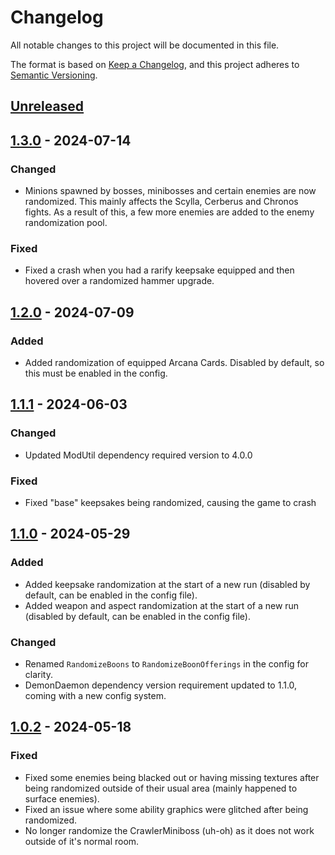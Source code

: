 # Changelog

All notable changes to this project will be documented in this file.

The format is based on [Keep a Changelog](https://keepachangelog.com/en/1.1.0/),
and this project adheres to [Semantic Versioning](https://semver.org/spec/v2.0.0.html).

## [Unreleased]

## [1.3.0] - 2024-07-14

### Changed

- Minions spawned by bosses, minibosses and certain enemies are now randomized. This mainly affects the Scylla, Cerberus and Chronos fights. As a result of this, a few more enemies are added to the enemy randomization pool.

### Fixed

- Fixed a crash when you had a rarify keepsake equipped and then hovered over a randomized hammer upgrade.

## [1.2.0] - 2024-07-09

### Added

- Added randomization of equipped Arcana Cards. Disabled by default, so this must be enabled in the config.

## [1.1.1] - 2024-06-03

### Changed

- Updated ModUtil dependency required version to 4.0.0

### Fixed

- Fixed "base" keepsakes being randomized, causing the game to crash

## [1.1.0] - 2024-05-29

### Added

- Added keepsake randomization at the start of a new run (disabled by default, can be enabled in the config file).
- Added weapon and aspect randomization at the start of a new run (disabled by default, can be enabled in the config file).

### Changed

- Renamed `RandomizeBoons` to `RandomizeBoonOfferings` in the config for clarity.
- DemonDaemon dependency version requirement updated to 1.1.0, coming with a new config system.

## [1.0.2] - 2024-05-18

### Fixed

- Fixed some enemies being blacked out or having missing textures after being randomized outside of their usual area (mainly happened to surface enemies).
- Fixed an issue where some ability graphics were glitched after being randomized.
- No longer randomize the CrawlerMiniboss (uh-oh) as it does not work outside of it's normal room.

[unreleased]: https://github.com/Dannyj1/HadesIIRandomizer/compare/1.3.0...HEAD
[1.3.0]: https://github.com/Dannyj1/HadesIIRandomizer/compare/1.2.0...1.3.0
[1.2.0]: https://github.com/Dannyj1/HadesIIRandomizer/compare/1.1.1...1.2.0
[1.1.1]: https://github.com/Dannyj1/HadesIIRandomizer/compare/1.1.0...1.1.1
[1.1.0]: https://github.com/Dannyj1/HadesIIRandomizer/compare/1.0.2...1.1.0
[1.0.2]: https://github.com/Dannyj1/HadesIIRandomizer/compare/bcbdcf426c9c2ce564460613c12714bc6a9bb6cd...1.0.2

